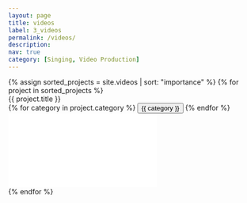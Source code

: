 ```yaml
---
layout: page
title: videos
label: 3_videos
permalink: /videos/
description:
nav: true
category: [Singing, Video Production]
---
```


<!-- https://langrsoft.com/2020/03/26/filtering-blog-posts-by-category-with-jekyll/ -->

<div class="fun">
  {% assign sorted_projects = site.videos | sort: "importance" %}
  {% for project in sorted_projects %}
    <div class="row justify-content-sm-center" id="{{ project.importance }}">
      <div class="video-title col-sm-4 mt-3 mt-md-0">
        {{ project.title }}<br>
        {% for category in project.category %}
          <button class="badge" onclick="filterUsingCategory('{{ category }}')">{{ category }}</button>
        {% endfor %}
      </div>
      <div class="video-container col-sm-8 mt-3 mt-md-0">
        <iframe class="video" loading="lazy" src="{{ project.link }}" loading="auto" frameborder="0" allow="accelerometer; autoplay *; clipboard-write; encrypted-media *; gyroscope; picture-in-picture; fullscreen *"  sandbox="allow-forms allow-popups allow-same-origin allow-scripts allow-presentation allow-top-navigation-by-user-activation" allowfullscreen></iframe>
      </div>
    </div>
  {% endfor %}
</div>

<script type="text/javascript">
  function filterUsingCategory(selectedCategory) {
    var id = 0;
    {% for post in site.videos %}
      var tags = {{ post.category | jsonify }};

      var postDiv = document.getElementById(({{ post.importance }}).toString());
      postDiv.style.display =
        (selectedCategory == 'ALL' || tags.includes(selectedCategory)) 
          ? 'flex'
          : 'none';
    {% endfor %}
    
    var catButtons = document.getElementsByClassName("category-button");
    for (let i in catButtons) {
      let button = catButtons[i];
      if (button.id == selectedCategory) {
        button.classList.add("active");
      } else {
        button.className = "category-button";
      }
    }
  }
</script>